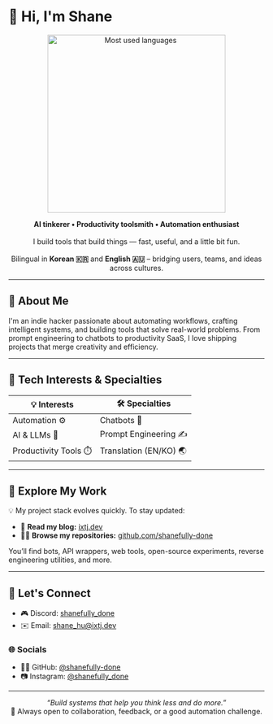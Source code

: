 # 👋 Hi, I'm Shane

<p align="center">
  <img src="https://github-readme-stats.vercel.app/api/top-langs/?username=shanefully-done&layout=compact&theme=radical" width="350" alt="Most used languages">
</p>

<p align="center">
  <strong>AI tinkerer • Productivity toolsmith • Automation enthusiast</strong><br/><br/>
  I build tools that build things — fast, useful, and a little bit fun.<br/><br/>
  Bilingual in <strong>Korean 🇰🇷</strong> and <strong>English 🇦🇺</strong> – bridging users, teams, and ideas across cultures.
</p>

---

## 🧠 About Me

I'm an indie hacker passionate about automating workflows, crafting intelligent systems, and building tools that solve real-world problems. From prompt engineering to chatbots to productivity SaaS, I love shipping projects that merge creativity and efficiency.

---

## 🧰 Tech Interests & Specialties

| 💡 Interests | 🛠️ Specialties |
|--------------|----------------|
| Automation ⚙️ | Chatbots 🤖 |
| AI & LLMs 🧠 | Prompt Engineering ✍️ |
| Productivity Tools ⏱️ | Translation (EN/KO) 🌏 |

---

## 🚀 Explore My Work

💡 My project stack evolves quickly. To stay updated:

- 📘 **Read my blog:** [ixtj.dev](https://www.ixtj.dev)  
- 🧑‍💻 **Browse my repositories:** [github.com/shanefully-done](https://github.com/shanefully-done?tab=repositories)

You’ll find bots, API wrappers, web tools, open-source experiments, reverse engineering utilities, and more.

---

## 🤝 Let's Connect

- 🎮 Discord: [shanefully_done](https://discord.com/users/282791006112448514)  
- ✉️ Email: [shane_hu@ixtj.dev](mailto:shane_hu@ixtj.dev)

### 🌐 Socials

- 👨‍💻 GitHub: [@shanefully-done](https://www.github.com/shanefully-done)  
- 📷 Instagram: [@shanefully_done](https://www.instagram.com/shanefully_done/)

---

<div align="center">
  <i>“Build systems that help you think less and do more.”</i><br/>
  💬 Always open to collaboration, feedback, or a good automation challenge.
</div>
